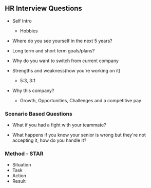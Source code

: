 ## HR Interview Questions
- Self Intro
    - Hobbies
- Where do you see yourself in the next 5 years?
- Long term and short term goals/plans?
- Why do you want to switch from current company
- Strengths and weakness(how you're working on it)
    - 5:3, 3:1

- Why this company?
    - Growth, Opportunities, Challenges and a competitive pay


### Scenario Based Questions
- What if you had a fight with your teammate?

- What happens if you know your senior is wrong but they're not accepting it, how do you handle it?


### Method - STAR
- Situation
- Task
- Action
- Result